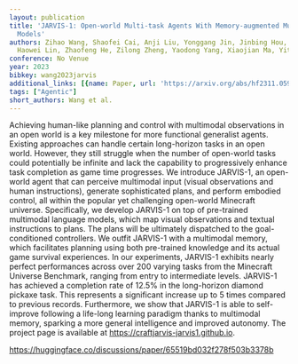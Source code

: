 ```yaml
---
layout: publication
title: 'JARVIS-1: Open-world Multi-task Agents With Memory-augmented Multimodal Language
  Models'
authors: Zihao Wang, Shaofei Cai, Anji Liu, Yonggang Jin, Jinbing Hou, Bowei Zhang,
  Haowei Lin, Zhaofeng He, Zilong Zheng, Yaodong Yang, Xiaojian Ma, Yitao Liang
conference: No Venue
year: 2023
bibkey: wang2023jarvis
additional_links: [{name: Paper, url: 'https://arxiv.org/abs/hf2311.05997'}]
tags: ["Agentic"]
short_authors: Wang et al.
---
```

Achieving human-like planning and control with multimodal observations in an open world is a key milestone for more functional generalist agents. Existing approaches can handle certain long-horizon tasks in an open world. However, they still struggle when the number of open-world tasks could potentially be infinite and lack the capability to progressively enhance task completion as game time progresses. We introduce JARVIS-1, an open-world agent that can perceive multimodal input (visual observations and human instructions), generate sophisticated plans, and perform embodied control, all within the popular yet challenging open-world Minecraft universe. Specifically, we develop JARVIS-1 on top of pre-trained multimodal language models, which map visual observations and textual instructions to plans. The plans will be ultimately dispatched to the goal-conditioned controllers. We outfit JARVIS-1 with a multimodal memory, which facilitates planning using both pre-trained knowledge and its actual game survival experiences. In our experiments, JARVIS-1 exhibits nearly perfect performances across over 200 varying tasks from the Minecraft Universe Benchmark, ranging from entry to intermediate levels. JARVIS-1 has achieved a completion rate of 12.5% in the long-horizon diamond pickaxe task. This represents a significant increase up to 5 times compared to previous records. Furthermore, we show that JARVIS-1 is able to self-improve following a life-long learning paradigm thanks to multimodal memory, sparking a more general intelligence and improved autonomy. The project page is available at https://craftjarvis-jarvis1.github.io.

https://huggingface.co/discussions/paper/65519bd032f278f503b3378b